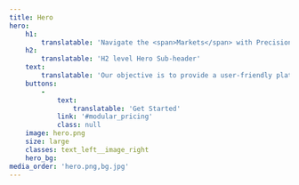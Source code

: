 ```yaml
---
title: Hero
hero:
    h1: 
        translatable: 'Navigate the <span>Markets</span> with Precision'
    h2: 
        translatable: 'H2 level Hero Sub-header'
    text: 
        translatable: 'Our objective is to provide a user-friendly platform that delivers real-time data, advanced analytics, and predictive tools for well-informed investments.'
    buttons:
        -
            text: 
                translatable: 'Get Started'
            link: '#modular_pricing'
            class: null
    image: hero.png
    size: large
    classes: text_left__image_right
    hero_bg:
media_order: 'hero.png,bg.jpg'
---
```


